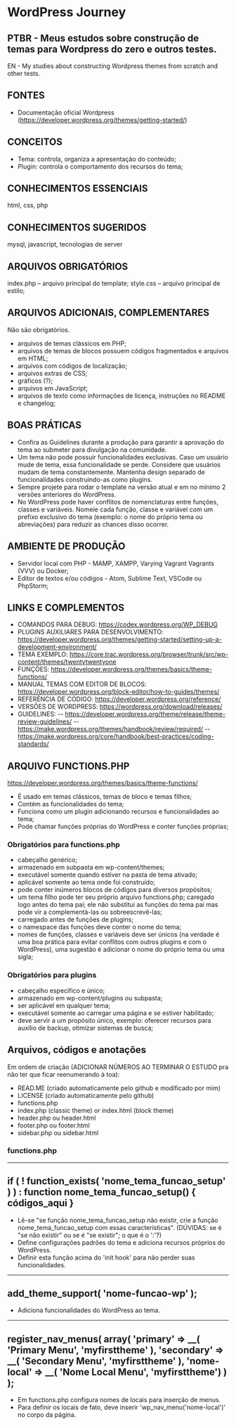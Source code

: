 # WordPress Journey
PTBR - Meus estudos sobre construção de temas para Wordpress do zero e outros testes.
-
EN - My studies about constructing Wordpress themes from scratch and other tests.

## FONTES
- Documentação oficial Wordpress (https://developer.wordpress.org/themes/getting-started/)

## CONCEITOS
- Tema: controla, organiza a apresentação do conteúdo;
- Plugin: controla o comportamento dos recursos do tema;

## CONHECIMENTOS ESSENCIAIS
html, css, php

## CONHECIMENTOS SUGERIDOS
mysql, javascript, tecnologias de server

## ARQUIVOS OBRIGATÓRIOS
index.php – arquivo principal do template;
style.css – arquivo principal de estilo;

## ARQUIVOS ADICIONAIS, COMPLEMENTARES
Não são obrigatórios.

- arquivos de temas clássicos em PHP;
- arquivos de temas de blocos possuem códigos fragmentados e arquivos em HTML;
- arquivos com códigos de localização;
- arquivos extras de CSS;
- gráficos (?);
- arquivos em JavaScript;
- arquivos de texto como informações de licença, instruções no README e changelog;

## BOAS PRÁTICAS
- Confira as Guidelines durante a produção para garantir a aprovação do tema ao submeter para divulgação na comunidade.
- Um tema não pode possuir funcionalidades exclusivas. Caso um usuário mude de tema, essa funcionalidade se perde. Considere que usuários mudam de tema constantemente. Mantenha design separado de funcionalidades construindo-as como plugins.
- Sempre projete para rodar o template na versão atual e em no mínimo 2 versões anteriores do WordPress.
- No WordPress pode haver conflitos de nomenclaturas entre funções, classes e variáveis. Nomeie cada função, classe e variável com um prefixo exclusivo do tema (exemplo: o nome do próprio tema ou abreviações) para reduzir as chances disso ocorrer.

## AMBIENTE DE PRODUÇÃO
- Servidor local com PHP - MAMP, XAMPP, Varying Vagrant Vagrants (VVV) ou Docker;
- Editor de textos e/ou códigos - Atom, Sublime Text, VSCode ou PhpStorm;

## LINKS E COMPLEMENTOS
- COMANDOS PARA DEBUG: https://codex.wordpress.org/WP_DEBUG
- PLUGINS AUXILIARES PARA DESENVOLVIMENTO: https://developer.wordpress.org/themes/getting-started/setting-up-a-development-environment/ 
- TEMA EXEMPLO: https://core.trac.wordpress.org/browser/trunk/src/wp-content/themes/twentytwentyone
- FUNÇÕES: https://developer.wordpress.org/themes/basics/theme-functions/
- MANUAL TEMAS COM EDITOR DE BLOCOS: https://developer.wordpress.org/block-editor/how-to-guides/themes/ 
- REFERÊNCIA DE CÓDIGO: https://developer.wordpress.org/reference/
- VERSÕES DE WORDPRESS: https://wordpress.org/download/releases/
- GUIDELINES: 
-- https://developer.wordpress.org/theme/release/theme-review-guidelines/
-- https://make.wordpress.org/themes/handbook/review/required/
-- https://make.wordpress.org/core/handbook/best-practices/coding-standards/

## ARQUIVO FUNCTIONS.PHP
https://developer.wordpress.org/themes/basics/theme-functions/

- É usado em temas clássicos, temas de bloco e temas filhos;
- Contém as funcionalidades do tema;
- Funciona como um plugin adicionando recursos e funcionalidades ao tema;
- Pode chamar funções próprias do WordPress e conter funções próprias;

### Obrigatórios para functions.php
- cabeçalho genérico;
- armazenado em subpasta em wp-content/themes;
- executável somente quando estiver na pasta de tema ativado;
- aplicável somente ao tema onde foi construído; 
- pode conter inúmeros blocos de códigos para diversos propósitos;
- um tema filho pode ter seu próprio arquivo functions.php; caregado logo antes do tema pai; ele não substitui as funções do tema pai mas pode vir a complementá-las ou sobreescrevê-las;
- carregado antes de funções de plugins;
- o namespace das funções deve conter o nome do tema;
- nomes de funções, classes e variáveis deve ser únicos (na verdade é uma boa prática para evitar conflitos com outros plugins e com o WordPress), uma sugestão é adicionar o nome do próprio tema ou uma sigla;

### Obrigatórios para plugins
- cabeçalho específico e único;
- armazenado em wp-content/plugins ou subpasta;
- ser aplicável em qualquer tema;
- executável somente ao carregar uma página e se estiver habilitado;
- deve servir a um propósito único, exemplo: oferecer recursos para auxílio de backup, otimizar sistemas de busca;

## Arquivos, códigos e anotações 
Em ordem de criação (ADICIONAR NÚMEROS AO TERMINAR O ESTUDO pra não ter que ficar reenumerando à toa):
- READ.ME (criado automaticamente pelo github e modificado por mim)
- LICENSE (criado automaticamente pelo github)
- functions.php
- index.php (classic theme) or index.html (block theme)
- header.php ou header.html
- footer.php ou footer.html
- sidebar.php ou sidebar.html

### functions.php
-----
if ( ! function_exists( 'nome_tema_funcao_setup' ) ) :
function nome_tema_funcao_setup() { códigos_aqui }
-----
- Lê-se "se função nome_tema_funcao_setup não existir, crie a função nome_tema_funcao_setup com essas características". (DÚVIDAS: se é "se não existir" ou se é "se existir"; o que é o ':'?)
- Define configurações padrões do tema e adiciona recursos próprios do WordPress.
- Definir esta função acima do 'init hook' para não perder suas funcionalidades.

-----
add_theme_support( 'nome-funcao-wp' );
-----
- Adiciona funcionalidades do WordPress ao tema.

-----
register_nav_menus( array(
    'primary'   => __( 'Primary Menu', 'myfirsttheme' ),
    'secondary' => __( 'Secondary Menu', 'myfirsttheme' ),
    'nome-local' => __( 'Nome Local Menu', 'myfirsttheme')
) );
-----
- Em functions.php configura nomes de locais para inserção de menus.
- Para definir os locais de fato, deve inserir 'wp_nav_menu('nome-local')' no corpo da página.

